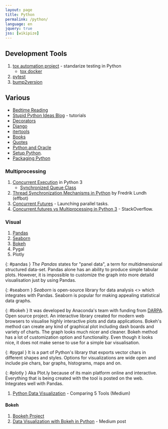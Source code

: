 ```yaml
---
layout: page
title: Python
permalink: /python/
language: en
jquery: true
jss: [wikipize]
---
```


## Development Tools

1. [tox automation project](https://tox.readthedocs.io/en/latest/) -
    standarize testing in Python
    * [tox docker](https://github.com/themattrix/docker-tox/blob/master/README.md)
2. [pytest](https://docs.pytest.org/en/latest/)
3. [bump2version](https://github.com/c4urself/bump2version/blob/master/README.md)


## Various

* [Bedtime Reading](bedtime)
* [Stupid Python Ideas Blog][stupid] - tutorials
* [Decorators](decorators)
* [Django](django)
* [itertools](itertools)
* [Books](learningpython5ed)
* [Quotes](quotes)
* [Python and Oracle](pyora)
* [Setup Python](setup).
* [Packaging Python](packaging)

### Multiprocessing

1. [Concurrent Execution][ce3] in Python 3
    * [Synchronized Queue Class](https://docs.python.org/3/library/queue.html#queue.Queue)
2. [Thread Synchronization Mechanisms in Python](http://effbot.org/zone/thread-synchronization.htm) by Fredrik Lundh (effbot)
3. [Concurrent Futures][futures3] - Launching parallel tasks.
4. [Concurrent.futures vs Multiprocessing in Python 3][fvm] - StackOverflow.

### Visual

1. [Pandas](#pandas)
2. [Seaborn](#seaborn)
3. [Bokeh](#bokeh)
4. Pygal
5. Plotly

{: #pandas }
*The Pandas* states for "panel data", a term for multidmensional structured data-set.
Pandas alone has an ability to produce simple tabular plots. However, it is impossible
to customize the graph into more detaild visualisation just by using Pandas.

{: #seaborn }
*Seaborn* is open-source library for data analysis <<and visualisation>>
which integrates with Pandas. Seaborn is popular for making appealing statistical
data graphs.

{: #bokeh }
It was developed by Anaconda's team with funding from [DARPA](we:). Open source project.
An interactive library created for modern web browsers to visualise highly interactive
plots and data applications. Bokeh's method can create any kind of graphical plot
including dash boards and variety of charts. The graph looks much nicer and cleaner.
Bokeh method has a lot of customization option and functionality. Even though it looks nice,
it does not make sense to use for a simple bar visualisation.

{: #pygal }
It is a part of Python's library that exports vector chars in different shapes and styles.
Options for visualizations are wide open and include pie chars, bar graphs, histograms,
maps and on.

{: #plotly }
Aka Plot.ly because of its main platform online and interactive.
Everything that is being created with the tool is posted on the web.
Integrates well with Pandas.

1. [Python Data Visualization](https://codeburst.io/overview-of-python-data-visualization-tools-e32e1f716d10?gi=f0417e3fb0f3) - Comparing 5 Tools (Medium)

#### Bokeh

1. [Bookeh Project](https://bokeh.pydata.org/en/latest/)
1. [Data Visualization with Bokeh in Python](https://towardsdatascience.com/data-visualization-with-bokeh-in-python-part-one-getting-started-a11655a467d4) - Medium post


[stupid]: http://stupidpythonideas.blogspot.com/search/label/tutorial
[ce3]: https://docs.python.org/3/library/concurrency.html 
[fvm]: http://stackoverflow.com/questions/20776189/concurrent-futures-vs-multiprocessing-in-python-3
[futures3]: http://stackoverflow.com/questions/20776189/concurrent-futures-vs-multiprocessing-in-python-3
